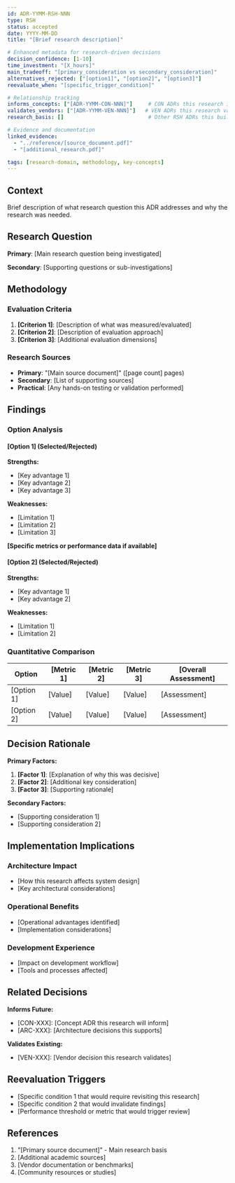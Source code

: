 ```yaml
---
id: ADR-YYMM-RSH-NNN
type: RSH
status: accepted
date: YYYY-MM-DD
title: "[Brief research description]"

# Enhanced metadata for research-driven decisions
decision_confidence: [1-10]
time_investment: "[X_hours]"
main_tradeoff: "[primary_consideration vs secondary_consideration]"
alternatives_rejected: ["[option1]", "[option2]", "[option3]"]
reevaluate_when: "[specific_trigger_condition]"

# Relationship tracking
informs_concepts: ["[ADR-YYMM-CON-NNN]"]     # CON ADRs this research informs
validates_vendors: ["[ADR-YYMM-VEN-NNN]"]   # VEN ADRs this research validates
research_basis: []                           # Other RSH ADRs this builds upon

# Evidence and documentation
linked_evidence:
  - "../reference/[source_document.pdf]"
  - "[additional_research.pdf]"

tags: [research-domain, methodology, key-concepts]
---
```


## Context

Brief description of what research question this ADR addresses and why the research was needed.

## Research Question

**Primary**: [Main research question being investigated]

**Secondary**: [Supporting questions or sub-investigations]

## Methodology

### Evaluation Criteria
1. **[Criterion 1]**: [Description of what was measured/evaluated]
2. **[Criterion 2]**: [Description of evaluation approach]
3. **[Criterion 3]**: [Additional evaluation dimensions]

### Research Sources
- **Primary**: "[Main source document]" ([page count] pages)
- **Secondary**: [List of supporting sources]
- **Practical**: [Any hands-on testing or validation performed]

## Findings

### Option Analysis

#### [Option 1] (Selected/Rejected)
**Strengths:**
- [Key advantage 1]
- [Key advantage 2]
- [Key advantage 3]

**Weaknesses:**
- [Limitation 1]
- [Limitation 2]
- [Limitation 3]

**[Specific metrics or performance data if available]**

#### [Option 2] (Selected/Rejected)
**Strengths:**
- [Key advantage 1]
- [Key advantage 2]

**Weaknesses:**
- [Limitation 1]
- [Limitation 2]

### Quantitative Comparison

| Option | [Metric 1] | [Metric 2] | [Metric 3] | [Overall Assessment] |
|--------|------------|------------|------------|---------------------|
| [Option 1] | [Value] | [Value] | [Value] | [Assessment] |
| [Option 2] | [Value] | [Value] | [Value] | [Assessment] |

## Decision Rationale

**Primary Factors:**
1. **[Factor 1]**: [Explanation of why this was decisive]
2. **[Factor 2]**: [Additional key consideration]
3. **[Factor 3]**: [Supporting rationale]

**Secondary Factors:**
- [Supporting consideration 1]
- [Supporting consideration 2]

## Implementation Implications

### Architecture Impact
- [How this research affects system design]
- [Key architectural considerations]

### Operational Benefits
- [Operational advantages identified]
- [Implementation considerations]

### Development Experience
- [Impact on development workflow]
- [Tools and processes affected]

## Related Decisions

**Informs Future:**
- [CON-XXX]: [Concept ADR this research will inform]
- [ARC-XXX]: [Architecture decisions this supports]

**Validates Existing:**
- [VEN-XXX]: [Vendor decision this research validates]

## Reevaluation Triggers

- [Specific condition 1 that would require revisiting this research]
- [Specific condition 2 that would invalidate findings]
- [Performance threshold or metric that would trigger review]

## References

1. "[Primary source document]" - Main research basis
2. [Additional academic sources]
3. [Vendor documentation or benchmarks]
4. [Community resources or studies]
